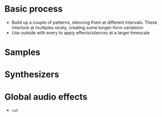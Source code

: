 # Basic process

- Build up a couple of patterns, silencing them at different intervals.
  These interlock at multiples nicely, creating some longer-form variationn
- Use outside with every to apply effects/silences at a larger timescale

# Samples

# Synthesizers

# Global audio effects
- `cut`
